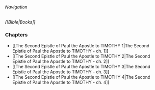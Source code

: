 ###### Navigation
*[[Bible|Books]]*

### Chapters
- [[The Second Epistle of Paul the Apostle to TIMOTHY 1|The Second Epistle of Paul the Apostle to TIMOTHY - ch. 1]]
- [[The Second Epistle of Paul the Apostle to TIMOTHY 2|The Second Epistle of Paul the Apostle to TIMOTHY - ch. 2]]
- [[The Second Epistle of Paul the Apostle to TIMOTHY 3|The Second Epistle of Paul the Apostle to TIMOTHY - ch. 3]]
- [[The Second Epistle of Paul the Apostle to TIMOTHY 4|The Second Epistle of Paul the Apostle to TIMOTHY - ch. 4]]
